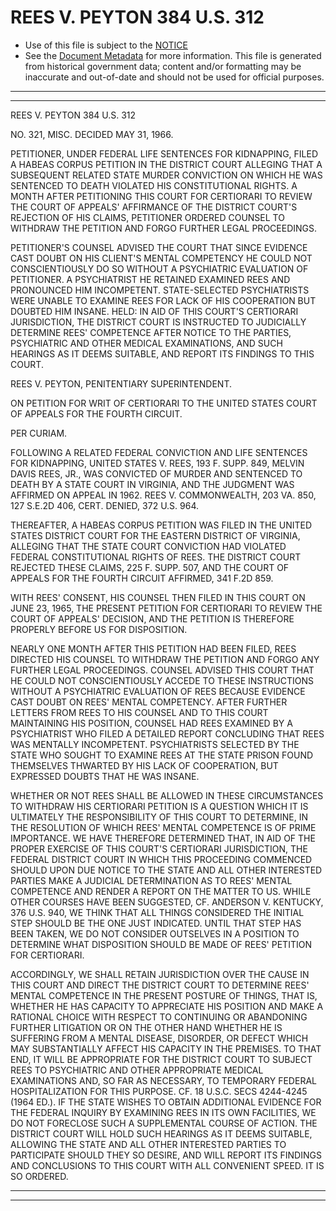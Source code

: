 ---
---

# REES V. PEYTON 384 U.S. 312

* Use of this file is subject to the [NOTICE](https://github.com/publicdocs/notice/blob/master/NOTICE)
* See the [Document Metadata](../../../) for more information.
  This file is generated from historical government data; content and/or formatting may be inaccurate and out-of-date and should not be used for official purposes.

----------
----------

REES V. PEYTON 384 U.S. 312

NO. 321, MISC.  DECIDED MAY 31, 1966.

PETITIONER, UNDER FEDERAL LIFE SENTENCES FOR KIDNAPPING, FILED A HABEAS CORPUS PETITION IN THE DISTRICT COURT ALLEGING THAT A SUBSEQUENT RELATED STATE MURDER CONVICTION ON WHICH HE WAS SENTENCED TO DEATH VIOLATED HIS CONSTITUTIONAL RIGHTS.  A MONTH AFTER PETITIONING THIS COURT FOR CERTIORARI TO REVIEW THE COURT OF APPEALS' AFFIRMANCE OF THE DISTRICT COURT'S REJECTION OF HIS CLAIMS, PETITIONER ORDERED COUNSEL TO WITHDRAW THE PETITION AND FORGO FURTHER LEGAL PROCEEDINGS.

PETITIONER'S COUNSEL ADVISED THE COURT THAT SINCE EVIDENCE CAST DOUBT ON HIS CLIENT'S MENTAL COMPETENCY HE COULD NOT CONSCIENTIOUSLY DO SO WITHOUT A PSYCHIATRIC EVALUATION OF PETITIONER.  A PSYCHIATRIST HE RETAINED EXAMINED REES AND PRONOUNCED HIM INCOMPETENT.  STATE-SELECTED PSYCHIATRISTS WERE UNABLE TO EXAMINE REES FOR LACK OF HIS COOPERATION BUT DOUBTED HIM INSANE.  HELD:  IN AID OF THIS COURT'S CERTIORARI JURISDICTION, THE DISTRICT COURT IS INSTRUCTED TO JUDICIALLY DETERMINE REES' COMPETENCE AFTER NOTICE TO THE PARTIES, PSYCHIATRIC AND OTHER MEDICAL EXAMINATIONS, AND SUCH HEARINGS AS IT DEEMS SUITABLE, AND REPORT ITS FINDINGS TO THIS COURT.

REES V. PEYTON, PENITENTIARY SUPERINTENDENT.

ON PETITION FOR WRIT OF CERTIORARI TO THE UNITED STATES COURT OF APPEALS FOR THE FOURTH CIRCUIT.

PER CURIAM.

FOLLOWING A RELATED FEDERAL CONVICTION AND LIFE SENTENCES FOR KIDNAPPING, UNITED STATES V. REES, 193 F. SUPP. 849, MELVIN DAVIS REES, JR., WAS CONVICTED OF MURDER AND SENTENCED TO DEATH BY A STATE COURT IN VIRGINIA, AND THE JUDGMENT WAS AFFIRMED ON APPEAL IN 1962.  REES V. COMMONWEALTH, 203 VA. 850, 127 S.E.2D 406, CERT. DENIED, 372 U.S. 964.

THEREAFTER, A HABEAS CORPUS PETITION WAS FILED IN THE UNITED STATES DISTRICT COURT FOR THE EASTERN DISTRICT OF VIRGINIA, ALLEGING THAT THE STATE COURT CONVICTION HAD VIOLATED FEDERAL CONSTITUTIONAL RIGHTS OF REES.  THE DISTRICT COURT REJECTED THESE CLAIMS, 225 F. SUPP. 507, AND THE COURT OF APPEALS FOR THE FOURTH CIRCUIT AFFIRMED, 341 F.2D 859.

WITH REES' CONSENT, HIS COUNSEL THEN FILED IN THIS COURT ON JUNE 23, 1965, THE PRESENT PETITION FOR CERTIORARI TO REVIEW THE COURT OF APPEALS' DECISION, AND THE PETITION IS THEREFORE PROPERLY BEFORE US FOR DISPOSITION.

NEARLY ONE MONTH AFTER THIS PETITION HAD BEEN FILED, REES DIRECTED HIS COUNSEL TO WITHDRAW THE PETITION AND FORGO ANY FURTHER LEGAL PROCEEDINGS.  COUNSEL ADVISED THIS COURT THAT HE COULD NOT CONSCIENTIOUSLY ACCEDE TO THESE INSTRUCTIONS WITHOUT A PSYCHIATRIC EVALUATION OF REES BECAUSE EVIDENCE CAST DOUBT ON REES' MENTAL COMPETENCY.  AFTER FURTHER LETTERS FROM REES TO HIS COUNSEL AND TO THIS COURT MAINTAINING HIS POSITION, COUNSEL HAD REES EXAMINED BY A PSYCHIATRIST WHO FILED A DETAILED REPORT CONCLUDING THAT REES WAS MENTALLY INCOMPETENT.  PSYCHIATRISTS SELECTED BY THE STATE WHO SOUGHT TO EXAMINE REES AT THE STATE PRISON FOUND THEMSELVES THWARTED BY HIS LACK OF COOPERATION, BUT EXPRESSED DOUBTS THAT HE WAS INSANE.

WHETHER OR NOT REES SHALL BE ALLOWED IN THESE CIRCUMSTANCES TO WITHDRAW HIS CERTIORARI PETITION IS A QUESTION WHICH IT IS ULTIMATELY THE RESPONSIBILITY OF THIS COURT TO DETERMINE, IN THE RESOLUTION OF WHICH REES' MENTAL COMPETENCE IS OF PRIME IMPORTANCE.  WE HAVE THEREFORE DETERMINED THAT, IN AID OF THE PROPER EXERCISE OF THIS COURT'S CERTIORARI JURISDICTION, THE FEDERAL DISTRICT COURT IN WHICH THIS PROCEEDING COMMENCED SHOULD UPON DUE NOTICE TO THE STATE AND ALL OTHER INTERESTED PARTIES MAKE A JUDICIAL DETERMINATION AS TO REES' MENTAL COMPETENCE AND RENDER A REPORT ON THE MATTER TO US. WHILE OTHER COURSES HAVE BEEN SUGGESTED, CF. ANDERSON V. KENTUCKY, 376 U.S. 940, WE THINK THAT ALL THINGS CONSIDERED THE INITIAL STEP SHOULD BE THE ONE JUST INDICATED.  UNTIL THAT STEP HAS BEEN TAKEN, WE DO NOT CONSIDER OUTSELVES IN A POSITION TO DETERMINE WHAT DISPOSITION SHOULD BE MADE OF REES' PETITION FOR CERTIORARI.

ACCORDINGLY, WE SHALL RETAIN JURISDICTION OVER THE CAUSE IN THIS COURT AND DIRECT THE DISTRICT COURT TO DETERMINE REES' MENTAL COMPETENCE IN THE PRESENT POSTURE OF THINGS, THAT IS, WHETHER HE HAS CAPACITY TO APPRECIATE HIS POSITION AND MAKE A RATIONAL CHOICE WITH RESPECT TO CONTINUING OR ABANDONING FURTHER LITIGATION OR ON THE OTHER HAND WHETHER HE IS SUFFERING FROM A MENTAL DISEASE, DISORDER, OR DEFECT WHICH MAY SUBSTANTIALLY AFFECT HIS CAPACITY IN THE PREMISES.  TO THAT END, IT WILL BE APPROPRIATE FOR THE DISTRICT COURT TO SUBJECT REES TO PSYCHIATRIC AND OTHER APPROPRIATE MEDICAL EXAMINATIONS AND, SO FAR AS NECESSARY, TO TEMPORARY FEDERAL HOSPITALIZATION FOR THIS PURPOSE.  CF. 18 U.S.C. SECS 4244-4245 (1964 ED.).  IF THE STATE WISHES TO OBTAIN ADDITIONAL EVIDENCE FOR THE FEDERAL INQUIRY BY EXAMINING REES IN ITS OWN FACILITIES, WE DO NOT FORECLOSE SUCH A SUPPLEMENTAL COURSE OF ACTION.  THE DISTRICT COURT WILL HOLD SUCH HEARINGS AS IT DEEMS SUITABLE, ALLOWING THE STATE AND ALL OTHER INTERESTED PARTIES TO PARTICIPATE SHOULD THEY SO DESIRE, AND WILL REPORT ITS FINDINGS AND CONCLUSIONS TO THIS COURT WITH ALL CONVENIENT SPEED.  IT IS SO ORDERED.


----------
----------

